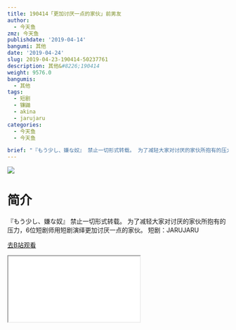 ```yaml
---
title: 190414「更加讨厌一点的家伙」前男友
author:
  - 今天鱼
zmz: 今天鱼
publishdate: '2019-04-14'
bangumi: 其他
date: '2019-04-24'
slug: 2019-04-23-190414-50237761
description: 其他&#8226;190414
weight: 9576.0
bangumis:
  - 其他
tags:
  - 短剧
  - 镰鼬
  - akina
  - jarujaru
categories:
  - 今天鱼
  - 今天鱼

brief: "『もう少し、嫌な奴』 禁止一切形式转载。 为了减轻大家对讨厌的家伙所抱有的压力，6位短剧师用短剧演绎更加讨厌一点的家伙。 短剧：JARUJARU"
---
```

![](https://i.imgur.com/WvcZgzM.jpg)
# 简介  
『もう少し、嫌な奴』
禁止一切形式转载。
为了减轻大家对讨厌的家伙所抱有的压力，6位短剧师用短剧演绎更加讨厌一点的家伙。
短剧：JARUJARU  

[去B站观看](https://www.bilibili.com/video/av50237761/)
<div class ="resp-container"><iframe class="testiframe" src="//player.bilibili.com/player.html?aid=50237761"", scrolling="no", allowfullscreen="true" > </iframe></div> 
